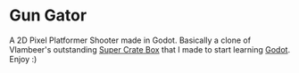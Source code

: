 # Gun Gator
A 2D Pixel Platformer Shooter made in Godot. Basically a clone of Vlambeer's outstanding [Super Crate Box](http://supercratebox.com/) that I made to start learning [Godot](https://godotengine.org/).
Enjoy :)
